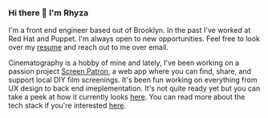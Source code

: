 ### Hi there 👋 I'm Rhyza

I'm a front end engineer based out of Brooklyn. In the past I've worked at Red Hat and Puppet. I'm always open to new opportunities. Feel free to look over my [resume](./Rhyza%20Velasco%20Resume.pdf) and reach out to me over email.

Cinematography is a hobby of mine and lately, I've been working on a passion project [Screen Patron](https://github.com/rhyza/screen-patron), a web app where you can find, share, and support local DIY film screenings. It's been fun working on everything from UX design to back end imeplementation. It's not quite ready yet but you can take a peek at how it currently looks [here](https://screen-patron.fly.dev/). You can read more about the tech stack if you're interested [here](https://github.com/rhyza/screen-patron/wiki).

<!--
**rhyza/rhyza** is a ✨ _special_ ✨ repository because its `README.md` (this file) appears on your GitHub profile.

Here are some ideas to get you started:

- 🔭 I’m currently working on ...
- 🌱 I’m currently learning ...
- 👯 I’m looking to collaborate on ...
- 🤔 I’m looking for help with ...
- 💬 Ask me about ...
- 📫 How to reach me: ...
- 😄 Pronouns: ...
- ⚡ Fun fact: ...
-->
